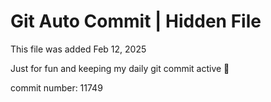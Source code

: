 # Git Auto Commit | Hidden File

This file was added Feb 12, 2025

Just for fun and keeping my daily git commit active 🤪

commit number: 11749
